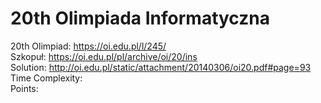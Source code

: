 # 20th Olimpiada Informatyczna
20th Olimpiad: https://oi.edu.pl/l/245/<br />
Szkopuł: https://oi.edu.pl/pl/archive/oi/20/ins <br />
Solution: http://oi.edu.pl/static/attachment/20140306/oi20.pdf#page=93 <br />
Time Complexity: <br />
Points:  <br />
